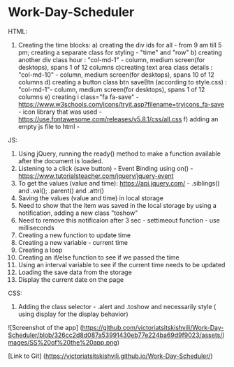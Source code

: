 # Work-Day-Scheduler
HTML:
1. Creating the time blocks:
a) creating the div ids for all - from 9 am till 5 pm; creating a separate class for styling - "time" and "row"
b) creating another div class hour : "col-md-1" - column, medium screen(for desktops), spans 1 of 12 columns
c)creating text area class details : "col-md-10" - column, medium screen(for desktops), spans 10 of 12 columns
d) creating a button class btn saveBtn (according to style.css) : "col-md-1"- column, medium screen(for desktops), spans 1 of 12 columns
e) creating i class="fa fa-save" - https://www.w3schools.com/icons/tryit.asp?filename=tryicons_fa-save - icon library that was used - https://use.fontawesome.com/releases/v5.8.1/css/all.css
f) adding an empty js file to html - <script src=""></script>

JS:
1. Using jQuery, running the ready() method to make a function available after the document is loaded.
2. Listening to a click (save button) - Event Binding using on() - https://www.tutorialsteacher.com/jquery/jquery-event
3. To get the values (value and time):  https://api.jquery.com/ - .siblings() and .val(); .parent() and .attr()
4. Saving the values (value and time) in local storage 
5. Need to show that the item was saved in the local storage by using a notification, adding a new class "toshow"
6. Need to remove this notificaion after 3 sec - settimeout function - use milliseconds 
7. Creating a new function to update time 
8. Creating a new variable - current time 
9. Creating a loop
10. Creating an if/else function to see if we passed the time
11. Using an interval variable to see if the current time needs to be updated
12. Loading the save data from the storage 
13. Display the current date on the page

CSS:
1. Adding the class selector - .alert and .toshow and necessarily style ( using display for the display behavior)

![Screenshot of the app] (https://github.com/victoriatsitskishvili/Work-Day-Scheduler/blob/326cc2d8d087a53991430eb77e224ba69d9f9023/assets/Images/SS%20of%20the%20app.png)


[Link to Git] (https://victoriatsitskishvili.github.io/Work-Day-Scheduler/)

